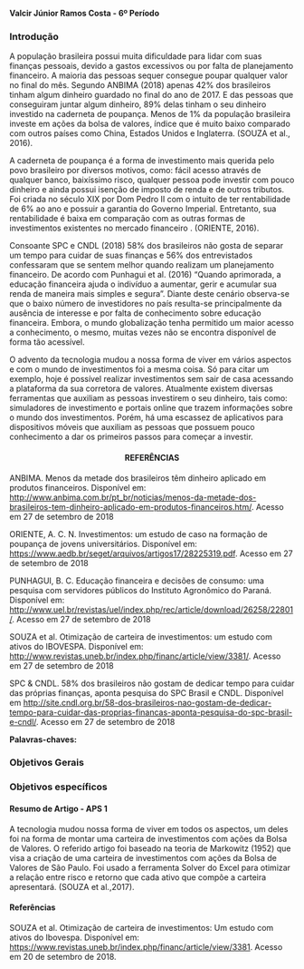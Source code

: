 **Valcir Júnior Ramos Costa - 6º Período**


### Introdução
  A população brasileira possui muita dificuldade para lidar com suas finanças pessoais, devido a gastos excessivos ou por falta de planejamento financeiro.  A maioria das pessoas sequer consegue poupar qualquer valor no final do mês. Segundo ANBIMA (2018) apenas 42% dos brasileiros tinham algum dinheiro guardado no final do ano de 2017. E das pessoas que conseguiram juntar algum dinheiro, 89% delas tinham o seu dinheiro investido na caderneta de poupança. Menos de 1% da população brasileira investe em ações da bolsa de valores, índice que é muito baixo comparado com outros países como China, Estados Unidos e Inglaterra. (SOUZA et al., 2016).
  
  A caderneta de poupança é a forma de investimento mais querida pelo povo brasileiro por diversos motivos, como: fácil acesso através de qualquer banco, baixíssimo risco, qualquer pessoa pode investir com pouco dinheiro e ainda possui isenção de imposto de renda e de outros tributos. Foi criada no século XIX por Dom Pedro II com o intuito de ter rentabilidade de 6% ao ano e possuir a garantia do Governo Imperial. Entretanto, sua rentabilidade é baixa em comparação com as outras formas de investimentos existentes no mercado financeiro . (ORIENTE, 2016).

  Consoante SPC e CNDL (2018) 58% dos brasileiros não gosta de separar um tempo para cuidar de suas finanças e 56% dos entrevistados confessaram que se sentem melhor quando realizam um planejamento financeiro. De acordo com Punhagui et al. (2016) “Quando aprimorada, a educação financeira ajuda o indivíduo a aumentar, gerir e acumular sua renda de maneira mais simples e segura”. Diante deste cenário observa-se que o baixo número de investidores no país resulta-se principalmente da ausência de interesse e por falta de conhecimento sobre educação financeira.   Embora, o mundo globalização tenha permitido um maior acesso a conhecimento, o mesmo, muitas vezes não se encontra disponível de forma tão acessível.


  O advento da tecnologia mudou a nossa forma de viver em vários aspectos e com o mundo de investimentos foi a mesma coisa. Só para citar um exemplo, hoje é possível realizar investimentos sem sair de casa acessando a plataforma da sua corretora de valores. Atualmente existem diversas ferramentas que auxiliam as pessoas investirem o seu dinheiro, tais como: simuladores de investimento e portais online que trazem informações sobre o mundo dos investimentos. Porém, há uma escassez de aplicativos para dispositivos móveis que auxiliam as pessoas que possuem pouco conhecimento a dar os primeiros passos para começar a investir.
  
  #### **<p align="center">REFERÊNCIAS </p>** ####
  
ANBIMA. Menos da metade dos brasileiros têm dinheiro aplicado em produtos financeiros. Disponível em: <http://www.anbima.com.br/pt_br/noticias/menos-da-metade-dos-brasileiros-tem-dinheiro-aplicado-em-produtos-financeiros.htm/>. Acesso em 27 de setembro de 2018

ORIENTE, A. C. N. Investimentos: um estudo de caso na formação de poupança de jovens universitários. Disponível em: <https://www.aedb.br/seget/arquivos/artigos17/28225319.pdf>. Acesso em 27 de setembro de 2018

PUNHAGUI, B. C. Educação financeira e decisões de consumo: uma pesquisa com servidores públicos do Instituto Agronômico do Paraná. Disponível em: <http://www.uel.br/revistas/uel/index.php/rec/article/download/26258/22801/>. Acesso em 27 de setembro de 2018

SOUZA et al. Otimização de carteira de investimentos: um estudo com ativos do IBOVESPA. Disponível em: <http://www.revistas.uneb.br/index.php/financ/article/view/3381/>. Acesso em 27 de setembro de 2018

SPC & CNDL. 58% dos brasileiros não gostam de dedicar tempo para cuidar das próprias finanças, aponta pesquisa do SPC Brasil e CNDL. Disponível em <http://site.cndl.org.br/58-dos-brasileiros-nao-gostam-de-dedicar-tempo-para-cuidar-das-proprias-financas-aponta-pesquisa-do-spc-brasil-e-cndl/>. Acesso em 27 de setembro de 2018
 

**Palavras-chaves:**

### Objetivos Gerais

### Objetivos específicos

#### Resumo de Artigo - APS 1
A tecnologia mudou nossa forma de viver em todos os aspectos, um deles foi na forma de montar uma carteira de investimentos com ações da Bolsa de Valores. O referido artigo foi baseado na teoria de Markowitz (1952) que visa a criação de uma carteira de investimentos com ações da Bolsa de Valores de São Paulo. Foi usado a ferramenta Solver do Excel para otimizar a relação entre risco e retorno que cada ativo que compõe a carteira apresentará. (SOUZA et al.,2017).

#### Referências

SOUZA et al. Otimização de carteira de investimentos: Um estudo com ativos do Ibovespa.
Disponível em: https://www.revistas.uneb.br/index.php/financ/article/view/3381. Acesso em 20 de setembro de 2018.

